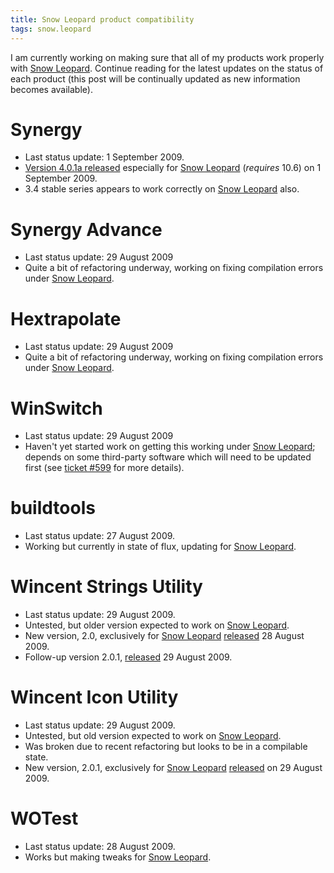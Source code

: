 ```yaml
---
title: Snow Leopard product compatibility
tags: snow.leopard
---
```


I am currently working on making sure that all of my products work properly with [Snow Leopard](/wiki/Snow_Leopard). Continue reading for the latest updates on the status of each product (this post will be continually updated as new information becomes available).

# Synergy

-   Last status update: 1 September 2009.
-   [Version 4.0.1a released](/blog/synergy-4.0.1a-released) especially for [Snow Leopard](/wiki/Snow_Leopard) (*requires* 10.6) on 1 September 2009.
-   3.4 stable series appears to work correctly on [Snow Leopard](/wiki/Snow_Leopard) also.

# Synergy Advance

-   Last status update: 29 August 2009
-   Quite a bit of refactoring underway, working on fixing compilation errors under [Snow Leopard](/wiki/Snow_Leopard).

# Hextrapolate

-   Last status update: 29 August 2009
-   Quite a bit of refactoring underway, working on fixing compilation errors under [Snow Leopard](/wiki/Snow_Leopard).

# WinSwitch

-   Last status update: 29 August 2009
-   Haven't yet started work on getting this working under [Snow Leopard](/wiki/Snow_Leopard); depends on some third-party software which will need to be updated first (see [ticket \#599](/issues/599) for more details).

# buildtools

-   Last status update: 27 August 2009.
-   Working but currently in state of flux, updating for [Snow Leopard](/wiki/Snow_Leopard).

# Wincent Strings Utility

-   Last status update: 29 August 2009.
-   Untested, but older version expected to work on [Snow Leopard](/wiki/Snow_Leopard).
-   New version, 2.0, exclusively for [Snow Leopard](/wiki/Snow_Leopard) [released](/blog/wincent-strings-utility-2.0-released) 28 August 2009.
-   Follow-up version 2.0.1, [released](/blog/wincent-strings-utility-2.0.1-released) 29 August 2009.

# Wincent Icon Utility

-   Last status update: 29 August 2009.
-   Untested, but old version expected to work on [Snow Leopard](/wiki/Snow_Leopard).
-   Was broken due to recent refactoring but looks to be in a compilable state.
-   New version, 2.0.1, exclusively for [Snow Leopard](/wiki/Snow_Leopard) [released](/blog/wincent-icon-utility-2.0.1-released) on 29 August 2009.

# WOTest

-   Last status update: 28 August 2009.
-   Works but making tweaks for [Snow Leopard](/wiki/Snow_Leopard).

